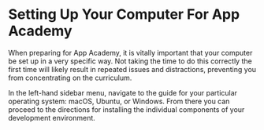 # Setting Up Your Computer For App Academy

When preparing for App Academy, it is vitally important  that your computer be
set up in a very specific way. Not taking the time to do this correctly the
first time will likely result in repeated issues and distractions, preventing
you from concentrating on the curriculum.

In the left-hand sidebar menu, navigate to the guide for your particular
operating system: macOS, Ubuntu, or Windows. From there you can proceed to the
directions for installing the individual components of your development
environment.
